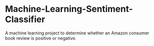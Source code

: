 # Machine-Learning-Sentiment-Classifier
A machine learning project to determine whether an Amazon consumer book review is positive or negative.
